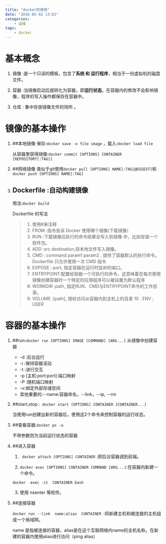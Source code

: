 ```yaml
---
title: "docker的使用"
date: "2016-05-02 13:01"
categories:
    - 运维
tags:
    - docker
---
```

# 基本概念


1. 镜像 :是一个只读的模板，包含了**系统 **和** 运行程序**，相当于一份虚拟机的磁盘文件。

2. 容器 :当镜像启动后就转化为容器，即**运行状态**。在容器内的修改不会影响镜像，程序的写入操作都保存在容器中。

3. 仓库 : 集中存放镜像文件的场所 。


# 镜像的基本操作

1. ##本地镜像
    保存:`docker save -o file image` ，载入:`docker load file`

    从容器里获得镜像:`docker commit [OPTIONS] CONTAINER [REPOSITORY[:TAG]]`
2. ##网络镜像
    类似于git使用`docker pull [OPTIONS] NAME[:TAG|@DIGEST]`和`docker push [OPTIONS] NAME[:TAG]`
    
3. ## Dockerfile :自动构建镜像
    用法:`docker build`

    Dockerfile 的写法

    >1. 使用#来注释
    >2. FROM :指令告诉 Docker 使用哪个镜像(下载镜像）
    >3. RUN  :下载镜像后执行的命令结果会写入到镜像 中，比如安装一个软件包。
    >4. ADD  :src destination,将本地文件写入镜像。
    >5. CMD  :  command param1 param2 , 提供了容器默认的执行命令。 Dockerfile 只允许使用一次 CMD 指令 
    >6. EXPOSE : port, 指定容器在运行时监听的端口。
    >7.  ENTRYPOINT:配置给容器一个可执行的命令，这意味着在每次使用镜像创建容器时一个特定的应用程序可以被设置为默认程序 
    >8.  WORKDIR :path, 指定RUN、CMD与ENTRYPOINT命令的工作目录。
    >9.  VOLUME :[path], 授权访问从容器内到主机上的目录 
    >10 . ENV <key> <value> ; USER <uid> 

# 容器的基本操作

1. ##run:`docker run [OPTIONS] IMAGE [COMMAND] [ARG...]` 从镜像中创建容器
    * -d :后台运行
    * -i :保持容器活动
    * -t :进行交互
    * -p [主机:port:port]:端口映射
    * -P :随机端口映射
    * -v:绑定外部存储空间 
    * 其他重要的:--name:容器命名，--link，--ip, --rm
2. ##start,stop :` docker start [OPTIONS] CONTAINER [CONTAINER...]`

    当使用run创建出新的容器后，使用这2个命令来控制容器的运行状态。

3. ##查看容器:`docker ps -a`
    
    不带参数则为当前运行状态的容器
4. ##进入容器

    1. ` docker attach [OPTIONS] CONTAINER` :把后台容器调到前端。

    2. `docker exec [OPTIONS] CONTAINER COMMAND [ARG...]`:在容器内新建一个命令。

    ``docker  exec -it  CONTAINER bash``

    3. 使用 nsenter 等软件。

5. ##连接容器

    `docker run --link  name:alias  CONTAINER `:将新建主机和被连接的主机组成一个局域网。

    name 是指被连接的容器，alias是在这个互联网络内name的主机名称。在新建的容器内使用alias进行访问（ping alias）

